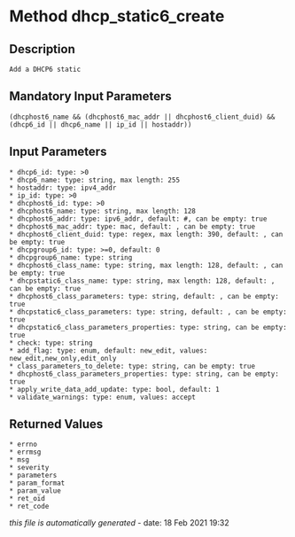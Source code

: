 # Method dhcp_static6_create

## Description
	Add a DHCP6 static

## Mandatory Input Parameters
	(dhcphost6_name && (dhcphost6_mac_addr || dhcphost6_client_duid) && (dhcp6_id || dhcp6_name || ip_id || hostaddr))

## Input Parameters
	* dhcp6_id: type: >0
	* dhcp6_name: type: string, max length: 255
	* hostaddr: type: ipv4_addr
	* ip_id: type: >0
	* dhcphost6_id: type: >0
	* dhcphost6_name: type: string, max length: 128
	* dhcphost6_addr: type: ipv6_addr, default: #, can be empty: true
	* dhcphost6_mac_addr: type: mac, default: , can be empty: true
	* dhcphost6_client_duid: type: regex, max length: 390, default: , can be empty: true
	* dhcpgroup6_id: type: >=0, default: 0
	* dhcpgroup6_name: type: string
	* dhcphost6_class_name: type: string, max length: 128, default: , can be empty: true
	* dhcpstatic6_class_name: type: string, max length: 128, default: , can be empty: true
	* dhcphost6_class_parameters: type: string, default: , can be empty: true
	* dhcpstatic6_class_parameters: type: string, default: , can be empty: true
	* dhcpstatic6_class_parameters_properties: type: string, can be empty: true
	* check: type: string
	* add_flag: type: enum, default: new_edit, values: new_edit,new_only,edit_only
	* class_parameters_to_delete: type: string, can be empty: true
	* dhcphost6_class_parameters_properties: type: string, can be empty: true
	* apply_write_data_add_update: type: bool, default: 1
	* validate_warnings: type: enum, values: accept

## Returned Values
	* errno
	* errmsg
	* msg
	* severity
	* parameters
	* param_format
	* param_value
	* ret_oid
	* ret_code


*this file is automatically generated* - date: 18 Feb 2021 19:32